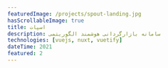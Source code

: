 ```yaml
---
featuredImage: /projects/spout-landing.jpg
hasScrollableImage: true
title: اسپات
description: سامانه بازارگردانی هوشمند الگوریتمی
technologies: [vuejs, nuxt, vuetify]
dateTime: 2021
featured: 2
---
```

